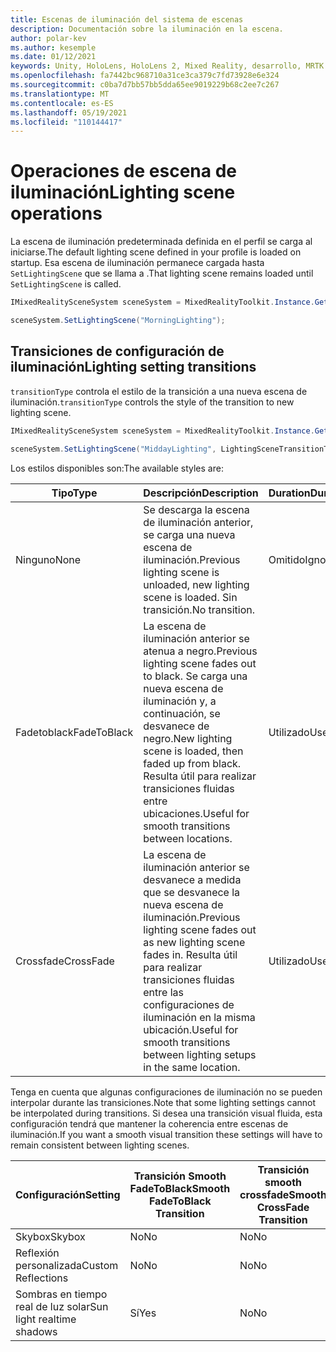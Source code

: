 ```yaml
---
title: Escenas de iluminación del sistema de escenas
description: Documentación sobre la iluminación en la escena.
author: polar-kev
ms.author: kesemple
ms.date: 01/12/2021
keywords: Unity, HoloLens, HoloLens 2, Mixed Reality, desarrollo, MRTK
ms.openlocfilehash: fa7442bc968710a31ce3ca379c7fd73928e6e324
ms.sourcegitcommit: c0ba7d7bb57bb5dda65ee9019229b68c2ee7c267
ms.translationtype: MT
ms.contentlocale: es-ES
ms.lasthandoff: 05/19/2021
ms.locfileid: "110144417"
---
```

# <a name="lighting-scene-operations"></a><span data-ttu-id="b2cf3-104">Operaciones de escena de iluminación</span><span class="sxs-lookup"><span data-stu-id="b2cf3-104">Lighting scene operations</span></span>

<span data-ttu-id="b2cf3-105">La escena de iluminación predeterminada definida en el perfil se carga al iniciarse.</span><span class="sxs-lookup"><span data-stu-id="b2cf3-105">The default lighting scene defined in your profile is loaded on startup.</span></span> <span data-ttu-id="b2cf3-106">Esa escena de iluminación permanece cargada hasta `SetLightingScene` que se llama a .</span><span class="sxs-lookup"><span data-stu-id="b2cf3-106">That lighting scene remains loaded until `SetLightingScene` is called.</span></span>

```c#
IMixedRealitySceneSystem sceneSystem = MixedRealityToolkit.Instance.GetService<IMixedRealitySceneSystem>();

sceneSystem.SetLightingScene("MorningLighting");
```

## <a name="lighting-setting-transitions"></a><span data-ttu-id="b2cf3-107">Transiciones de configuración de iluminación</span><span class="sxs-lookup"><span data-stu-id="b2cf3-107">Lighting setting transitions</span></span>

<span data-ttu-id="b2cf3-108">`transitionType` controla el estilo de la transición a una nueva escena de iluminación.</span><span class="sxs-lookup"><span data-stu-id="b2cf3-108">`transitionType` controls the style of the transition to new lighting scene.</span></span>

```c#
IMixedRealitySceneSystem sceneSystem = MixedRealityToolkit.Instance.GetService<IMixedRealitySceneSystem>();

sceneSystem.SetLightingScene("MiddayLighting", LightingSceneTransitionType.CrossFade);
```

<span data-ttu-id="b2cf3-109">Los estilos disponibles son:</span><span class="sxs-lookup"><span data-stu-id="b2cf3-109">The available styles are:</span></span>

<span data-ttu-id="b2cf3-110">Tipo</span><span class="sxs-lookup"><span data-stu-id="b2cf3-110">Type</span></span> | <span data-ttu-id="b2cf3-111">Descripción</span><span class="sxs-lookup"><span data-stu-id="b2cf3-111">Description</span></span> | <span data-ttu-id="b2cf3-112">Duration</span><span class="sxs-lookup"><span data-stu-id="b2cf3-112">Duration</span></span>
--- | --- | ---
<span data-ttu-id="b2cf3-113">Ninguno</span><span class="sxs-lookup"><span data-stu-id="b2cf3-113">None</span></span> | <span data-ttu-id="b2cf3-114">Se descarga la escena de iluminación anterior, se carga una nueva escena de iluminación.</span><span class="sxs-lookup"><span data-stu-id="b2cf3-114">Previous lighting scene is unloaded, new lighting scene is loaded.</span></span> <span data-ttu-id="b2cf3-115">Sin transición.</span><span class="sxs-lookup"><span data-stu-id="b2cf3-115">No transition.</span></span> | <span data-ttu-id="b2cf3-116">Omitido</span><span class="sxs-lookup"><span data-stu-id="b2cf3-116">Ignored</span></span>
<span data-ttu-id="b2cf3-117">Fadetoblack</span><span class="sxs-lookup"><span data-stu-id="b2cf3-117">FadeToBlack</span></span> | <span data-ttu-id="b2cf3-118">La escena de iluminación anterior se atenua a negro.</span><span class="sxs-lookup"><span data-stu-id="b2cf3-118">Previous lighting scene fades out to black.</span></span> <span data-ttu-id="b2cf3-119">Se carga una nueva escena de iluminación y, a continuación, se desvanece de negro.</span><span class="sxs-lookup"><span data-stu-id="b2cf3-119">New lighting scene is loaded, then faded up from black.</span></span> <span data-ttu-id="b2cf3-120">Resulta útil para realizar transiciones fluidas entre ubicaciones.</span><span class="sxs-lookup"><span data-stu-id="b2cf3-120">Useful for smooth transitions between locations.</span></span> | <span data-ttu-id="b2cf3-121">Utilizado</span><span class="sxs-lookup"><span data-stu-id="b2cf3-121">Used</span></span>
<span data-ttu-id="b2cf3-122">Crossfade</span><span class="sxs-lookup"><span data-stu-id="b2cf3-122">CrossFade</span></span> | <span data-ttu-id="b2cf3-123">La escena de iluminación anterior se desvanece a medida que se desvanece la nueva escena de iluminación.</span><span class="sxs-lookup"><span data-stu-id="b2cf3-123">Previous lighting scene fades out as new lighting scene fades in.</span></span> <span data-ttu-id="b2cf3-124">Resulta útil para realizar transiciones fluidas entre las configuraciones de iluminación en la misma ubicación.</span><span class="sxs-lookup"><span data-stu-id="b2cf3-124">Useful for smooth transitions between lighting setups in the same location.</span></span> | <span data-ttu-id="b2cf3-125">Utilizado</span><span class="sxs-lookup"><span data-stu-id="b2cf3-125">Used</span></span>

<span data-ttu-id="b2cf3-126">Tenga en cuenta que algunas configuraciones de iluminación no se pueden interpolar durante las transiciones.</span><span class="sxs-lookup"><span data-stu-id="b2cf3-126">Note that some lighting settings cannot be interpolated during transitions.</span></span> <span data-ttu-id="b2cf3-127">Si desea una transición visual fluida, esta configuración tendrá que mantener la coherencia entre escenas de iluminación.</span><span class="sxs-lookup"><span data-stu-id="b2cf3-127">If you want a smooth visual transition these settings will have to remain consistent between lighting scenes.</span></span>

<span data-ttu-id="b2cf3-128">Configuración</span><span class="sxs-lookup"><span data-stu-id="b2cf3-128">Setting</span></span> | <span data-ttu-id="b2cf3-129">Transición Smooth FadeToBlack</span><span class="sxs-lookup"><span data-stu-id="b2cf3-129">Smooth FadeToBlack Transition</span></span> | <span data-ttu-id="b2cf3-130">Transición smooth crossfade</span><span class="sxs-lookup"><span data-stu-id="b2cf3-130">Smooth CrossFade Transition</span></span>
--- | --- | ---
<span data-ttu-id="b2cf3-131">Skybox</span><span class="sxs-lookup"><span data-stu-id="b2cf3-131">Skybox</span></span> | <span data-ttu-id="b2cf3-132">No</span><span class="sxs-lookup"><span data-stu-id="b2cf3-132">No</span></span> | <span data-ttu-id="b2cf3-133">No</span><span class="sxs-lookup"><span data-stu-id="b2cf3-133">No</span></span>
<span data-ttu-id="b2cf3-134">Reflexión personalizada</span><span class="sxs-lookup"><span data-stu-id="b2cf3-134">Custom Reflections</span></span> | <span data-ttu-id="b2cf3-135">No</span><span class="sxs-lookup"><span data-stu-id="b2cf3-135">No</span></span> | <span data-ttu-id="b2cf3-136">No</span><span class="sxs-lookup"><span data-stu-id="b2cf3-136">No</span></span>
<span data-ttu-id="b2cf3-137">Sombras en tiempo real de luz solar</span><span class="sxs-lookup"><span data-stu-id="b2cf3-137">Sun light realtime shadows</span></span> | <span data-ttu-id="b2cf3-138">Sí</span><span class="sxs-lookup"><span data-stu-id="b2cf3-138">Yes</span></span> | <span data-ttu-id="b2cf3-139">No</span><span class="sxs-lookup"><span data-stu-id="b2cf3-139">No</span></span>
